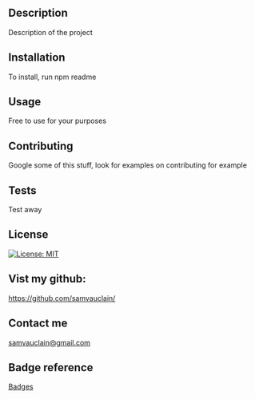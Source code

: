 ## Description
Description of the project

## Installation
To install, run npm readme

## Usage
Free to use for your purposes

## Contributing
Google some of this stuff, look for examples on contributing for example

## Tests
Test away

## License
[![License: MIT](https://img.shields.io/badge/License-MIT-yellow.svg)](https://opensource.org/licenses/MIT)

## Vist my github:
https://github.com/samvauclain/

## Contact me
<a href="mailto:samvauclain@gmail.com">samvauclain@gmail.com</a>

## Badge reference
<a href="https://gist.github.com/lukas-h/2a5d00690736b4c3a7ba">Badges</a>